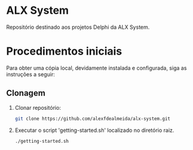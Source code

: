 # ALX System
Repositório destinado aos projetos Delphi da ALX System.

# Procedimentos iniciais
Para obter uma cópia local, devidamente instalada e configurada, siga as instruções a seguir:

## Clonagem

1. Clonar repositório:
	```sh
	git clone https://github.com/alexfdealmeida/alx-system.git
	```

2. Executar o script 'getting-started.sh' localizado no diretório raiz.
	```sh
	./getting-started.sh
	```